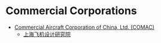 # Commercial Corporations

* [Commercial Aircraft Corporation of China, Ltd. (COMAC)](http://english.comac.cc/)
  * [上海飞机设计研究院](sadri.comac.cc)
